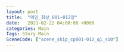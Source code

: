 ```yaml
---
layout: post
title:  "메인_회상_001~012장"
date:   2021-02-22 04:00:00 +0000
categories: Main
Tags: Story Main
SceneCode: ["scene_skip_cp001-012_q1_s10"]
---
```

